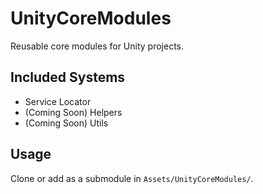 # UnityCoreModules

Reusable core modules for Unity projects.

## Included Systems
- Service Locator
- (Coming Soon) Helpers
- (Coming Soon) Utils

## Usage
Clone or add as a submodule in `Assets/UnityCoreModules/`.
